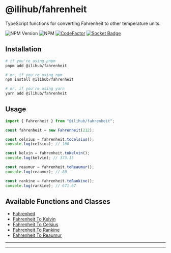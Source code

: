 # @ilihub/fahrenheit

TypeScript functions for converting Fahrenheit to other temperature units.

![NPM Version](https://img.shields.io/npm/v/%40ilihub%2Ffahrenheit?color=33cd56&logo=npm)
![NPM](https://img.shields.io/npm/l/%40ilihub%2Ffahrenheit)
[![CodeFactor](https://www.codefactor.io/repository/github/ilihub/npm/badge)](https://www.codefactor.io/repository/github/ilihub/npm)
[![Socket Badge](https://socket.dev/api/badge/npm/package/@ilihub/fahrenheit)](https://socket.dev/npm/package/@ilihub/fahrenheit)

## Installation

```bash
# if you're using pnpm
pnpm add @ilihub/fahrenheit

# or, if you're using npm
npm install @ilihub/fahrenheit

# or, if you're using yarn
yarn add @ilihub/fahrenheit
```

## Usage

```javascript
import { Fahrenheit } from "@ilihub/fahrenheit";

const fahrenheit = new Fahrenheit(212);

const celsius = fahrenheit.toCelsius();
console.log(celsius); // 100

const kelvin = fahrenheit.toKelvin();
console.log(kelvin); // 373.15

const reaumur = fahrenheit.toReaumur();
console.log(reaumur); // 80

const rankine = fahrenheit.toRankine();
console.log(rankine); // 671.67
```

## Available Functions and Classes

- [Fahrenheit](https://www.npmjs.com/package/@ilihub/fahrenheit)
- [Fahrenheit To Kelvin](https://www.npmjs.com/package/@ilihub/fahrenheit-to-kelvin)
- [Fahrenheit To Celsius](https://www.npmjs.com/package/@ilihub/fahrenheit-to-celsius)
- [Fahrenheit To Rankine](https://www.npmjs.com/package/@ilihub/fahrenheit-to-rankine)
- [Fahrenheit To Reaumur](https://www.npmjs.com/package/@ilihub/fahrenheit-to-reaumur)

---

<!-- sponsors_and_backers_section_start -->

<!-- sponsors_and_backers_section_end -->

---
